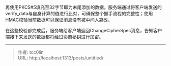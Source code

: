 # 

再使用PKCS#5填充至32字节即为末尾添加的数据。服务端通过将客户端发送的verify_data与自身计算的值进行比对，可确保整个握手流程的完整性；使用HMAC校验当前数据可以保证消息没有被中间人篡改。

在这些校验都完成后，服务端给客户端返回ChangeCipherSpec消息，告知客户端接下来发送的数据都将经过协商秘钥进行加密。

---

> 作者: tcc0lin  
> URL: http://localhost:1313/posts/untitled/  

